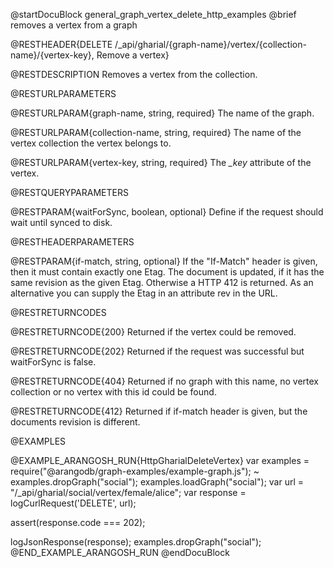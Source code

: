 
@startDocuBlock general_graph_vertex_delete_http_examples
@brief removes a vertex from a graph

@RESTHEADER{DELETE /_api/gharial/{graph-name}/vertex/{collection-name}/{vertex-key}, Remove a vertex}

@RESTDESCRIPTION
Removes a vertex from the collection.

@RESTURLPARAMETERS

@RESTURLPARAM{graph-name, string, required}
The name of the graph.

@RESTURLPARAM{collection-name, string, required} 
The name of the vertex collection the vertex belongs to.

@RESTURLPARAM{vertex-key, string, required} 
The *_key* attribute of the vertex.

@RESTQUERYPARAMETERS

@RESTPARAM{waitForSync, boolean, optional}
Define if the request should wait until synced to disk.

@RESTHEADERPARAMETERS

@RESTPARAM{if-match, string, optional}
If the "If-Match" header is given, then it must contain exactly one Etag. The document is updated,
if it has the same revision as the given Etag. Otherwise a HTTP 412 is returned. As an alternative
you can supply the Etag in an attribute rev in the URL.

@RESTRETURNCODES

@RESTRETURNCODE{200}
Returned if the vertex could be removed.

@RESTRETURNCODE{202}
Returned if the request was successful but waitForSync is false.

@RESTRETURNCODE{404}
Returned if no graph with this name, no vertex collection or no vertex with this id could be found.

@RESTRETURNCODE{412}
Returned if if-match header is given, but the documents revision is different.

@EXAMPLES

@EXAMPLE_ARANGOSH_RUN{HttpGharialDeleteVertex}
  var examples = require("@arangodb/graph-examples/example-graph.js");
~ examples.dropGraph("social");
  examples.loadGraph("social");
  var url = "/_api/gharial/social/vertex/female/alice";
  var response = logCurlRequest('DELETE', url);

  assert(response.code === 202);

  logJsonResponse(response);
  examples.dropGraph("social");
@END_EXAMPLE_ARANGOSH_RUN
@endDocuBlock

